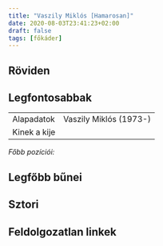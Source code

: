 ```yaml
---
title: "Vaszily Miklós [Hamarosan]"
date: 2020-08-03T23:41:23+02:00
draft: false
tags: [főkáder]
---
```


## Röviden



## Legfontosabbak

|                           |                                                                    |
| :---                      | :----                                                              |
| Alapadatok                | Vaszily Miklós (1973-)                                             |
| Kinek a kije              |                                                                    |

*Főbb pozíciói:*


## Legfőbb bűnei



## Sztori

## Feldolgozatlan linkek
